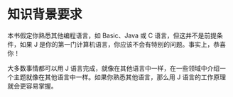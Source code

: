 # 知识背景要求

本书假定你熟悉其他编程语言，如 Basic、Java 或 C 语言，但这并不是前提条件，如果 J 是你的第一门计算机语言，你应该不会有特别的问题。事实上，恭喜你！

大多数事情都可以用 J 语言完成，就像在其他语言中一样，在一些领域中介绍一个主题就像在其他语言中一样。如果你熟悉其他语言，那么用 J 语言的工作原理就会更容易掌握。

